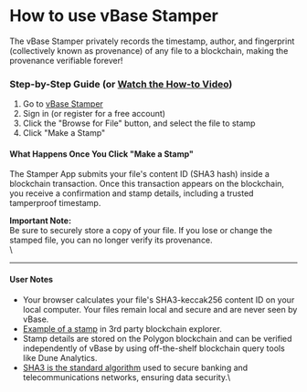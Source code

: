 # How to use vBase Stamper



The vBase Stamper privately records the timestamp, author, and fingerprint (collectively known as provenance) of any file to a blockchain, making the provenance verifiable forever!

### Step-by-Step Guide (or [Watch the How-to Video](https://www.youtube.com/watch?v=Joh_zw0XoGM))

1. Go to [vBase Stamper](https://app.vbase.com)
2. Sign in (or register for a free account)
3. Click the "Browse for File" button, and select the file to stamp
4. Click "Make a Stamp"

#### What Happens Once You Click "Make a Stamp"

The Stamper App submits your file's content ID (SHA3 hash) inside a blockchain transaction. Once this transaction appears on the blockchain, you receive a confirmation and stamp details, including a trusted tamperproof timestamp.

**Important Note:**\
Be sure to securely store a copy of your file. If you lose or change the stamped file, you can no longer verify its provenance.\
\


***

#### User Notes

* Your browser calculates your file's SHA3-keccak256 content ID on your local computer. Your files remain local and secure and are never seen by vBase.
* [Example of a stamp](https://polygonscan.com/tx/0xe7dbb99c2f521a5c636d4cc7f6fd3c60cdf427c284230aa0093faac338b9d651) in 3rd party blockchain explorer.
* Stamp details are stored on the Polygon blockchain and can be verified independently of vBase by using off-the-shelf blockchain query tools like Dune Analytics.
* [SHA3 is the standard algorithm](https://en.wikipedia.org/wiki/SHA-3) used to secure banking and telecommunications networks, ensuring data security.\
